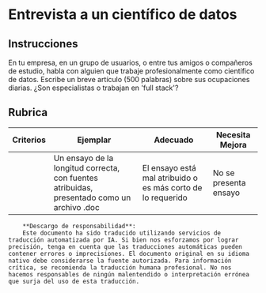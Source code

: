 # Entrevista a un científico de datos

## Instrucciones

En tu empresa, en un grupo de usuarios, o entre tus amigos o compañeros de estudio, habla con alguien que trabaje profesionalmente como científico de datos. Escribe un breve artículo (500 palabras) sobre sus ocupaciones diarias. ¿Son especialistas o trabajan en 'full stack'?

## Rubrica

| Criterios | Ejemplar                                                                             | Adecuado                                                           | Necesita Mejora       |
| --------- | ------------------------------------------------------------------------------------ | ------------------------------------------------------------------ | --------------------- |
|           | Un ensayo de la longitud correcta, con fuentes atribuidas, presentado como un archivo .doc | El ensayo está mal atribuido o es más corto de lo requerido        | No se presenta ensayo |

        **Descargo de responsabilidad**:
        Este documento ha sido traducido utilizando servicios de traducción automatizada por IA. Si bien nos esforzamos por lograr precisión, tenga en cuenta que las traducciones automáticas pueden contener errores o imprecisiones. El documento original en su idioma nativo debe considerarse la fuente autorizada. Para información crítica, se recomienda la traducción humana profesional. No nos hacemos responsables de ningún malentendido o interpretación errónea que surja del uso de esta traducción.